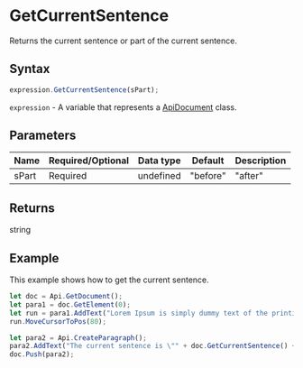 # GetCurrentSentence

Returns the current sentence or part of the current sentence.

## Syntax

```javascript
expression.GetCurrentSentence(sPart);
```

`expression` - A variable that represents a [ApiDocument](../ApiDocument.md) class.

## Parameters

| **Name** | **Required/Optional** | **Data type** | **Default** | **Description** |
| ------------- | ------------- | ------------- | ------------- | ------------- |
| sPart | Required | undefined | "before" | "after" |  | The desired part of the current sentence to be returned. |

## Returns

string

## Example

This example shows how to get the current sentence.

```javascript
let doc = Api.GetDocument();
let para1 = doc.GetElement(0);
let run = para1.AddText("Lorem Ipsum is simply dummy text of the printing and typesetting industry. Lorem Ipsum has been the industry's standard dummy text ever since the 1500s, when an unknown printer took a galley of type and scrambled it to make a type specimen book. It has survived not only five centuries, but also the leap into electronic typesetting, remaining essentially unchanged. It was popularised in the 1960s with the release of Letraset sheets containing Lorem Ipsum passages, and more recently with desktop publishing software like Aldus PageMaker including versions of Lorem Ipsum.");
run.MoveCursorToPos(80);

let para2 = Api.CreateParagraph();
para2.AddText("The current sentence is \"" + doc.GetCurrentSentence() + "\"");
doc.Push(para2);
```
